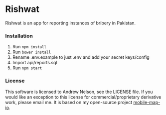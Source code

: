 # Rishwat
Rishwat is an app for reporting instances of bribery in Pakistan.

### Installation
1. Run ```npm install```
1. Run ```bower install```
1. Rename .env.example to just .env and add your secret keys/config
1. Import api/reports.sql
1. Run ```npm start```

### License
This software is licensed to Andrew Nelson, see the LICENSE file. If you would like an exception to this license for commercial/proprietary derivative work, please email me. It is based on my open-source project [mobile-map-io](https://github.com/werdnanoslen/mobile-map-io).
